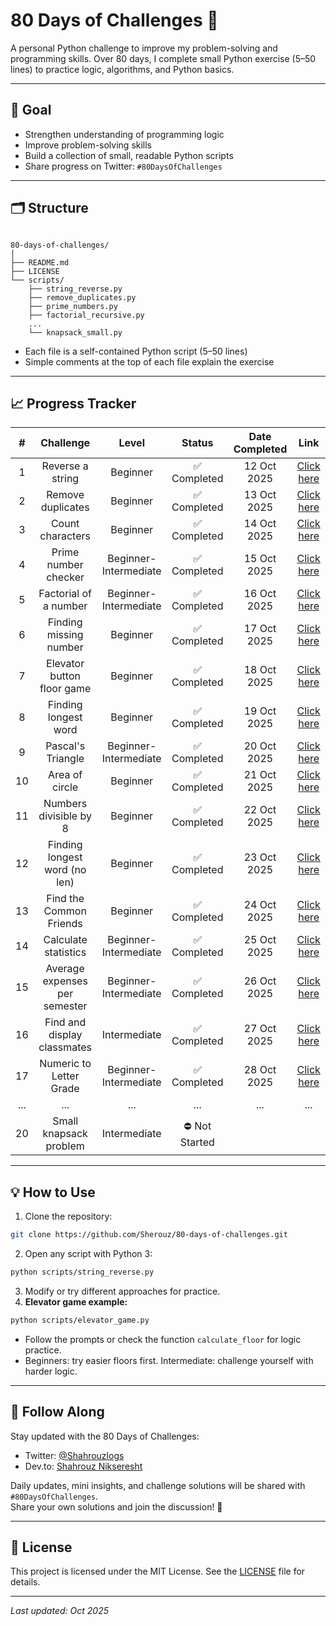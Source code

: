# 80 Days of Challenges 🐍

A personal Python challenge to improve my problem-solving and programming skills.
Over 80 days, I complete small Python exercise (5–50 lines) to practice logic, algorithms, and Python basics.

---

## 📌 Goal

- Strengthen understanding of programming logic
- Improve problem-solving skills
- Build a collection of small, readable Python scripts
- Share progress on Twitter: `#80DaysOfChallenges`

---

## 🗂️ Structure

```

80-days-of-challenges/
│
├── README.md
├── LICENSE
└── scripts/
    ├── string_reverse.py
    ├── remove_duplicates.py
    ├── prime_numbers.py
    ├── factorial_recursive.py
    ...
    └── knapsack_small.py

```

- Each file is a self-contained Python script (5–50 lines)
- Simple comments at the top of each file explain the exercise

---

## 📈 Progress Tracker

| #       | Challenge                      | Level                 | Status           | Date Completed   | Link                                                 |
| :-----: | :----------------------------: | :-------------------: | :--------------: | :--------------: | :--------------------------------------------------: |
| 1       | Reverse a string               | Beginner              | ✅ Completed    | 12 Oct 2025      | [Click here](scripts/string_reverse.py)               |
| 2       | Remove duplicates              | Beginner              | ✅ Completed    | 13 Oct 2025      | [Click here](scripts/remove_duplicates.py)            |
| 3       | Count characters               | Beginner              | ✅ Completed    | 14 Oct 2025      | [Click here](scripts/count_characters.py)             |
| 4       | Prime number checker           | Beginner-Intermediate | ✅ Completed    | 15 Oct 2025      | [Click here](scripts/prime_numbers.py)                |
| 5       | Factorial of a number          | Beginner-Intermediate | ✅ Completed    | 16 Oct 2025      | [Click here](scripts/factorial_calculation.py)        |
| 6       | Finding missing number         | Beginner              | ✅ Completed    | 17 Oct 2025      | [Click here](scripts/missing_number_in_sequence.py)   |
| 7       | Elevator button floor game     | Beginner              | ✅ Completed    | 18 Oct 2025      | [Click here](scripts/elevator_game.py)                |
| 8       | Finding longest word           | Beginner              | ✅ Completed    | 19 Oct 2025      | [Click here](scripts/longest_word.py)                 |
| 9       | Pascal's Triangle              | Beginner-Intermediate | ✅ Completed    | 20 Oct 2025      | [Click here](scripts/pascal_triangle.py)              |
| 10      | Area of circle                 | Beginner              | ✅ Completed    | 21 Oct 2025      | [Click here](scripts/circle_area.py)                  |
| 11      | Numbers divisible by 8         | Beginner              | ✅ Completed    | 22 Oct 2025      | [Click here](scripts/divisible_by_eight.py)           |
| 12      | Finding longest word (no len)  | Beginner              | ✅ Completed    | 23 Oct 2025      | [Click here](scripts/longest_word_without_len.py)     |
| 13      | Find the Common Friends        | Beginner              | ✅ Completed    | 24 Oct 2025      | [Click here](scripts/common_friends.py)               |
| 14      | Calculate statistics           | Beginner-Intermediate | ✅ Completed    | 25 Oct 2025      | [Click here](scripts/calculate_statistics.py)         |
| 15      | Average expenses per semester  | Beginner-Intermediate | ✅ Completed    | 26 Oct 2025      | [Click here](scripts/semester_expenses.py)            |
| 16      | Find and display classmates    | Intermediate          | ✅ Completed    | 27 Oct 2025      | [Click here](scripts/classmates_report.py)            |
| 17      | Numeric to Letter Grade        | Beginner-Intermediate | ✅ Completed    | 28 Oct 2025      | [Click here](scripts/grade_converter.py)              |
| ...     | ...                            | ...                   | ...              | ...              | ...                                                   |
| 20      | Small knapsack problem         | Intermediate          | ⛔ Not Started  |                  |                                                        |

---

## 💡 How to Use

1. Clone the repository:

```bash
git clone https://github.com/Sherouz/80-days-of-challenges.git
```

2. Open any script with Python 3:

```bash
python scripts/string_reverse.py
```

3. Modify or try different approaches for practice.
4. **Elevator game example:**

```bash
python scripts/elevator_game.py
```

* Follow the prompts or check the function `calculate_floor` for logic practice.
* Beginners: try easier floors first. Intermediate: challenge yourself with harder logic.
---

## 🔗 Follow Along

Stay updated with the 80 Days of Challenges:

- Twitter: [@Shahrouzlogs](https://x.com/Shahrouzlogs/)
- Dev.to: [Shahrouz Nikseresht](https://dev.to/shahrouzlogs/)

Daily updates, mini insights, and challenge solutions will be shared with `#80DaysOfChallenges`.  
Share your own solutions and join the discussion! 🚀

---

## 📝 License

This project is licensed under the MIT License. See the [LICENSE](LICENSE) file for details.

---

*Last updated: Oct 2025*
